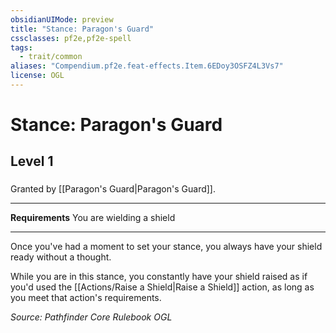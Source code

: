 ```yaml
---
obsidianUIMode: preview
title: "Stance: Paragon's Guard"
cssclasses: pf2e,pf2e-spell
tags:
  - trait/common
aliases: "Compendium.pf2e.feat-effects.Item.6EDoy3OSFZ4L3Vs7"
license: OGL
---
```

# Stance: Paragon's Guard
## Level 1
### 






Granted by [[Paragon's Guard|Paragon's Guard]].

* * *

**Requirements** You are wielding a shield

* * *

Once you've had a moment to set your stance, you always have your shield ready without a thought.

While you are in this stance, you constantly have your shield raised as if you'd used the [[Actions/Raise a Shield|Raise a Shield]] action, as long as you meet that action's requirements.

*Source: Pathfinder Core Rulebook*
*OGL*